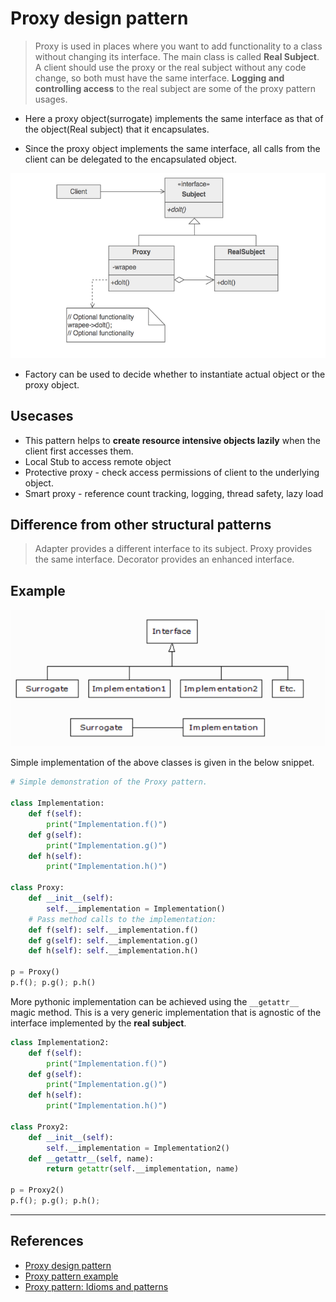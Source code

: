 # Proxy design pattern

> Proxy is used in places where you want to add functionality to a class without changing its interface. The main class is called **Real Subject**. A client should use the proxy or the real subject without any code change, so both must have the same interface. **Logging and controlling access** to the real subject are some of the proxy pattern usages.

* Here a proxy object(surrogate) implements the same interface as that of the object(Real subject) that it encapsulates.

* Since the proxy object implements the same interface, all calls from the client can be delegated to the encapsulated object.

![Proxy pattern](./proxy_pattern.png)

* Factory can be used to decide whether to instantiate actual object or the proxy object.

## Usecases

* This pattern helps to **create resource intensive objects lazily** when the client first accesses them.
* Local Stub to access remote object
* Protective proxy - check access permissions of client to the underlying object.
* Smart proxy - reference count tracking, logging, thread safety, lazy load

## Difference from other structural patterns

> Adapter provides a different interface to its subject. Proxy provides the same interface. Decorator provides an enhanced interface.

## Example

![Proxy pattern example](./proxy_pattern_example.png)

Simple implementation of the above classes is given in the below snippet.

```Python
# Simple demonstration of the Proxy pattern.

class Implementation:
    def f(self):
        print("Implementation.f()")
    def g(self):
        print("Implementation.g()")
    def h(self):
        print("Implementation.h()")

class Proxy:
    def __init__(self):
        self.__implementation = Implementation()
    # Pass method calls to the implementation:
    def f(self): self.__implementation.f()
    def g(self): self.__implementation.g()
    def h(self): self.__implementation.h()

p = Proxy()
p.f(); p.g(); p.h()
```

More pythonic implementation can be achieved using the `__getattr__` magic method. This is a very generic implementation that is agnostic of the interface implemented by the **real subject**.

```Python
class Implementation2:
    def f(self):
        print("Implementation.f()")
    def g(self):
        print("Implementation.g()")
    def h(self):
        print("Implementation.h()")

class Proxy2:
    def __init__(self):
        self.__implementation = Implementation2()
    def __getattr__(self, name):
        return getattr(self.__implementation, name)

p = Proxy2()
p.f(); p.g(); p.h();
```

---

## References

* [Proxy design pattern](https://sourcemaking.com/design_patterns/proxy)
* [Proxy pattern example](https://github.com/faif/python-patterns/blob/master/patterns/structural/proxy.py)
* [Proxy pattern: Idioms and patterns](https://python-3-patterns-idioms-test.readthedocs.io/en/latest/Fronting.html)
